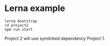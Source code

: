 # Lerna example

```
lerna bootstrap
cd project2
npm run start
```

Project 2 will use symlinked dependency Project 1.
